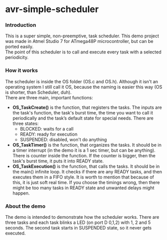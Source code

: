 # avr-simple-scheduler

### Introduction
This is a super simple, non-preemptive, task scheduler. This demo project was made in Atmel Studio 7 for ATmega48P microcontroller, but can be ported easily.<br />
The point of this scheduler is to call and execute every task with a selected periodicity.

### How it works
The scheduler is inside the OS folder (OS.c and OS.h).
Although it isn't an operating system I still call it OS, because the naming is easier this way (OS is shorter, than Scheduler, duh).<br />
There are three main, important functions:
- **OS_TaskCreate()** is the function, that registers the tasks. The inputs are the task's function, the task's burst time, the time you want to call it periodically and the task’s default state for special needs.
There are three states: 
  - BLOCKED: waits for a call
  - READY: ready for execution
  - SUSPENDED: disabled, won't do anything
- **OS_TaskTimer()** is the function, that organizes the tasks. It should be in a timer interrupt (in the demo it is a 1 sec timer, but can be anything). There is counter inside the function. If the counter is bigger, then the task's burst time, it puts it into READY state.
- **OS_TaskExecution()** is the function, that calls the tasks. It should be in the main() infinite loop. It checks if there are any READY tasks, and then executes them in a FIFO style. It is worth to mention that because of this, it is just soft real time. If you choose the timings wrong, then there might be too many tasks in READY state and unwanted delays might happen.

### About the demo
The demo is intended to demonstrate how the scheduler works. There are three tasks and each task blinks a LED (on port D 0,1,2) with 1, 2 and 5 seconds. The second task starts in SUSPENDED state, so it never gets executed.
